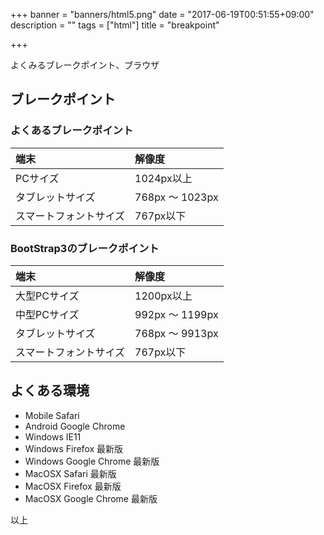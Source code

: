 +++
banner = "banners/html5.png"
date = "2017-06-19T00:51:55+09:00"
description = ""
tags = ["html"]
title = "breakpoint"

+++

よくみるブレークポイント、ブラウザ

<!--more-->
## ブレークポイント

### よくあるブレークポイント
| 端末     | 解像度     |
| :------------- | :------------- |
| PCサイズ       | 1024px以上       |
| タブレットサイズ | 768px 〜 1023px       |
| スマートフォントサイズ | 767px以下       |

### BootStrap3のブレークポイント
| 端末     | 解像度     |
| :------------- | :------------- |
| 大型PCサイズ      | 1200px以上       |
| 中型PCサイズ      | 992px 〜 1199px       |
| タブレットサイズ | 768px 〜 9913px       |
| スマートフォントサイズ | 767px以下       |

## よくある環境

* Mobile Safari
* Android Google Chrome
* Windows IE11
* Windows Firefox 最新版
* Windows Google Chrome 最新版
* MacOSX Safari 最新版
* MacOSX Firefox 最新版
* MacOSX Google Chrome 最新版

以上
